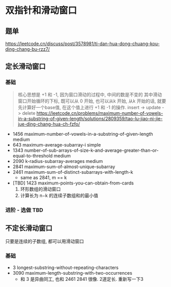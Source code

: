 # 双指针和滑动窗口
## 题单
https://leetcode.cn/discuss/post/3578981/ti-dan-hua-dong-chuang-kou-ding-chang-bu-rzz7/
 

## 定长滑动窗口
### 基础
> 核心思想是 +1 和 -1, 因为窗口滑动的过程中, 中间的数是不变的
> 其中滑动窗口开始循环的下标, 既可以从 0 开始, 也可以从k 开始, 从k 开始的话, 就要先计算好一个base值, 在这个值上进行 +1 和 -1 的操作. insert -> update -> delete
> https://leetcode.cn/problems/maximum-number-of-vowels-in-a-substring-of-given-length/solutions/2809359/tao-lu-jiao-ni-jie-jue-ding-chang-hua-ch-fzfo/

- 1456 maximum-number-of-vowels-in-a-substring-of-given-length medium
- 643 maximum-average-subarray-i simple
- 1343 number-of-sub-arrays-of-size-k-and-average-greater-than-or-equal-to-threshold medium
- 2090 k-radius-subarray-averages medium
- 2841 maximum-sum-of-almost-unique-subarray
- 2461 maximum-sum-of-distinct-subarrays-with-length-k
  - same as 2841, m == k
- [TBD] 1423 maximum-points-you-can-obtain-from-cards
  1. 环形数组的滑动窗口
  2. 计算长为 n−k 的连续子数组和的最小值

### 进阶 - 选做 TBD

## 不定长滑动窗口
只要是连续的子数组, 都可以用滑动窗口
### 基础
- 3 longest-substring-without-repeating-characters
- 3090 maximum-length-substring-with-two-occurrences
  - 和 3 是异曲同工, 也和 2461 2841 很像. 2道定长. 重新写一下3
